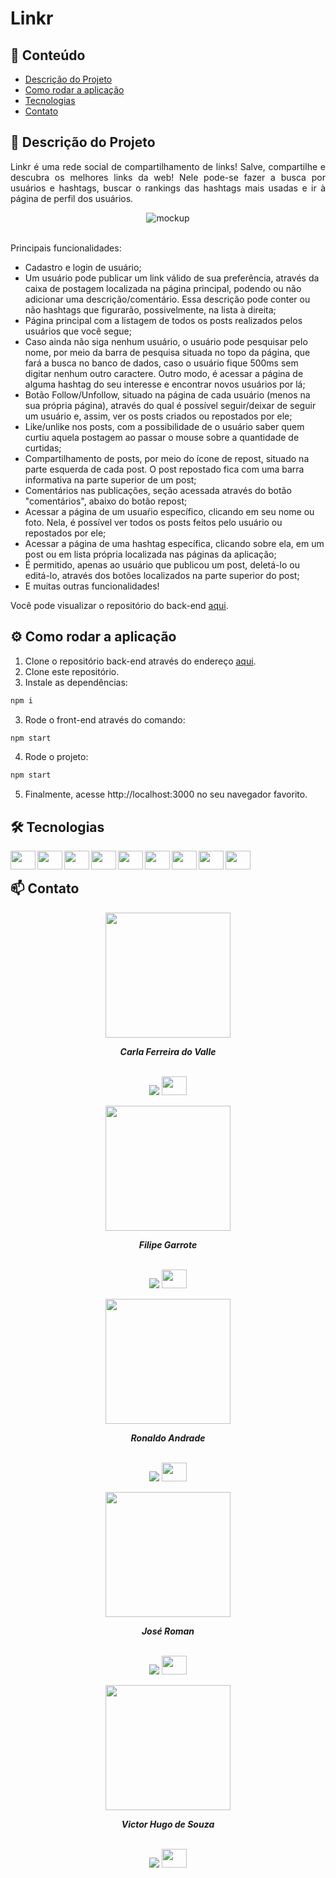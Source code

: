 # Linkr

## 📑 Conteúdo

-   [Descrição do Projeto](#-descricao-projeto)
-   [Como rodar a aplicação](#%EF%B8%8F-how-to-run)
-   [Tecnologias](#%EF%B8%8F-build-with)
-   [Contato](#-contato)

## 📌 Descrição do Projeto
<p align="justify">Linkr é uma rede social de compartilhamento de links! Salve, compartilhe e descubra os melhores links da web! Nele pode-se fazer a busca por usuários e hashtags, buscar o rankings das hashtags mais usadas e ir à página de perfil dos usuários. 

<div align="center">
  <img src="https://user-images.githubusercontent.com/97575616/176689432-f2b7c83f-a727-411f-8bd2-492e668168df.png" alt="mockup">
</div>

</br>

<p align="justify">Principais funcionalidades:

- Cadastro e login de usuário;
- Um usuário pode publicar um link válido de sua preferência, através da caixa de postagem localizada na página principal, podendo ou não adicionar uma descrição/comentário. Essa descrição pode conter ou não hashtags que figurarão, possivelmente, na lista à direita;
- Página principal com a listagem de todos os posts realizados pelos usuários que você segue;
- Caso ainda não siga nenhum usuário, o usuário pode pesquisar pelo nome, por meio da barra de pesquisa situada no topo da página, que fará a busca no banco de dados, caso o usuário fique 500ms sem digitar nenhum outro caractere. Outro modo, é acessar a página de alguma hashtag do seu interesse e encontrar novos usuários por lá;
- Botão Follow/Unfollow, situado na página de cada usuário (menos na sua própria página), através do qual é possível seguir/deixar de seguir um usuário e, assim, ver os posts criados ou repostados por ele;
- Like/unlike nos posts, com a possibilidade de o usuário saber quem curtiu aquela postagem ao passar o mouse sobre a quantidade de curtidas;
- Compartilhamento de posts, por meio do ícone de repost, situado na parte esquerda de cada post. O post repostado fica com uma barra informativa na parte superior de um post;
- Comentários nas publicações, seção acessada através do botão "comentários", abaixo do botão repost;
- Acessar a página de um usuaŕio específico, clicando em seu nome ou foto. Nela, é possível ver todos os posts feitos pelo usuário ou repostados por ele;
- Acessar a página de uma hashtag específica, clicando sobre ela, em um post ou em lista própria localizada nas páginas da aplicação;
- É permitido, apenas ao usuário que publicou um post, deletá-lo ou editá-lo, através dos botões localizados na parte superior do post;
- E muitas outras funcionalidades! </p>

Você pode visualizar o repositório do back-end <a href="https://github.com/carladovalle/linktr-back">aqui</a>.</p>

## ⚙️ Como rodar a aplicação

1. Clone o repositório back-end através do endereço <a href="https://github.com/carladovalle/linktr-back">aqui</a>.
2. Clone este repositório.
3. Instale as dependências:
```bash
npm i
```
3. Rode o front-end através do comando:
```bash
npm start
```
4. Rode o projeto:
```bash
npm start
```
5. Finalmente, acesse http://localhost:3000 no seu navegador favorito.

## 🛠️ Tecnologias

<img align="left" height="30" width="40" src="https://cdn.jsdelivr.net/gh/devicons/devicon/icons/html5/html5-original.svg">
<img align="left" height="30" width="40" src="https://cdn.jsdelivr.net/gh/devicons/devicon/icons/css3/css3-original.svg" />
<img align="left" height="30" width="40" src="https://cdn.jsdelivr.net/gh/devicons/devicon/icons/react/react-original.svg" />
<img align="left" height="30" width="40" src="https://cdn.jsdelivr.net/gh/devicons/devicon/icons/nodejs/nodejs-original.svg">
<img align="left" height="30" width="40" src="https://cdn.jsdelivr.net/gh/devicons/devicon/icons/express/express-original.svg">
<img align="left" height="30" width="40" src="https://cdn.jsdelivr.net/gh/devicons/devicon/icons/postgresql/postgresql-original.svg">
<img align="left" height="30" width="40" src="https://cdn.jsdelivr.net/gh/devicons/devicon/icons/git/git-original.svg">
<img align="left" height="30" width="40" src="https://cdn.jsdelivr.net/gh/devicons/devicon/icons/npm/npm-original-wordmark.svg" />
<img align="left" height="30" width="40" src="https://cdn.jsdelivr.net/gh/devicons/devicon/icons/visualstudio/visualstudio-plain.svg" />

</br>

## 📫 Contato

<div align="center">
<img width= 200px src="https://avatars.githubusercontent.com/u/69774119?s=400&u=3e044818379a4a34965fed74a6df201694c5ec5f&v=4" alt=""/>
  <p> <i><b>Carla Ferreira do Valle</i></b> </p>

<br /> <a href = "mailto:carlafdovalle@gmail.com"><img src="https://img.shields.io/badge/-Gmail-%23333?style=for-the-badge&logo=gmail&logoColor=white" target="_blank"></a>
  <a href="https://www.linkedin.com/in/carlafvalle/" target="_blank"><img height="30" width="40" src="https://cdn.jsdelivr.net/gh/devicons/devicon/icons/linkedin/linkedin-original.svg" target="_blank"></a> 
  
<img width= 200px src="https://avatars.githubusercontent.com/u/106348711?v=4" alt=""/>
  <p> <i><b>Filipe Garrote</i></b> </p>

<br /> <a href = "mailto:filipe.garrote@gmail.com"><img src="https://img.shields.io/badge/-Gmail-%23333?style=for-the-badge&logo=gmail&logoColor=white" target="_blank"></a>
  <a href="https://www.linkedin.com/in/filipegarrote/" target="_blank"><img height="30" width="40" src="https://cdn.jsdelivr.net/gh/devicons/devicon/icons/linkedin/linkedin-original.svg" target="_blank"></a> 
  
<img width= 200px src="https://avatars.githubusercontent.com/u/107090327?v=4" alt=""/>
  <p> <i><b>Ronaldo Andrade</i></b> </p>

<br /> <a href = "mailto:ronaldoandrade966@gmail.com"><img src="https://img.shields.io/badge/-Gmail-%23333?style=for-the-badge&logo=gmail&logoColor=white" target="_blank"></a>
  <a href="https://www.linkedin.com/in/ronaldob-andrade/" target="_blank"><img height="30" width="40" src="https://cdn.jsdelivr.net/gh/devicons/devicon/icons/linkedin/linkedin-original.svg" target="_blank"></a> 
  
<img width= 200px src="https://avatars.githubusercontent.com/u/74119400?v=4" alt=""/>
  <p> <i><b>José Roman</i></b> </p>

<br /> <a href = "mailto:romanjose3008@gmail.com"><img src="https://img.shields.io/badge/-Gmail-%23333?style=for-the-badge&logo=gmail&logoColor=white" target="_blank"></a>
  <a href="https://www.linkedin.com/in/jos%C3%A9-roman-948193200/" target="_blank"><img height="30" width="40" src="https://cdn.jsdelivr.net/gh/devicons/devicon/icons/linkedin/linkedin-original.svg" target="_blank"></a> 
  
 <img width= 200px src="https://avatars.githubusercontent.com/u/98493760?v=4" alt=""/>
  <p> <i><b>Victor Hugo de Souza</i></b> </p>

<br /> <a href = "mailto:victor.hugo.gba@hotmail.com.br"><img src="https://img.shields.io/badge/-Gmail-%23333?style=for-the-badge&logo=gmail&logoColor=white" target="_blank"></a>
  <a href="https://www.linkedin.com/in/victor-hugo-de-souza-9480031ab/" target="_blank"><img height="30" width="40" src="https://cdn.jsdelivr.net/gh/devicons/devicon/icons/linkedin/linkedin-original.svg" target="_blank"></a> 
 
</div>

